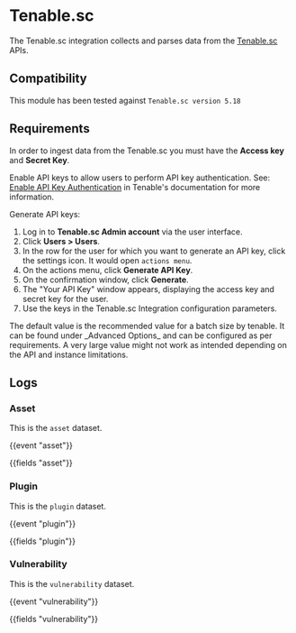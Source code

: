 # Tenable.sc

The Tenable.sc integration collects and parses data from the [Tenable.sc](https://docs.tenable.com/tenablesc/Content/Welcome.htm) APIs.

## Compatibility

This module has been tested against `Tenable.sc version 5.18`

## Requirements

In order to ingest data from the Tenable.sc you must have the **Access key** and **Secret Key**.

Enable API keys to allow users to perform API key authentication. See: [Enable API Key Authentication]() in Tenable's documentation for more information. 

Generate API keys:
1. Log in to **Tenable.sc Admin account** via the user interface.
2. Click **Users > Users**.
3. In the row for the user for which you want to generate an API key, click the settings icon. It would open `actions menu`.
4. On the actions menu, click **Generate API Key**.
5. On the confirmation window, click **Generate**.
6. The "Your API Key" window appears, displaying the access key and secret key for the user.
7. Use the keys in the Tenable.sc Integration configuration parameters.

<DocCallOut title="Note">
The default value is the recommended value for a batch size by tenable. It can be found under _Advanced Options_ and can be configured as per requirements. A very large value might not work as intended depending on the API and instance limitations.
</DocCallOut>

## Logs

### Asset

This is the `asset` dataset.

{{event "asset"}}

{{fields "asset"}}

### Plugin

This is the `plugin` dataset.

{{event "plugin"}}

{{fields "plugin"}}

### Vulnerability

This is the `vulnerability` dataset.

{{event "vulnerability"}}

{{fields "vulnerability"}}